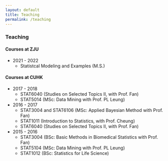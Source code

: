 ```yaml
---
layout: default
title: Teaching
permalink: /teaching
---
```

### Teaching
#### Courses at ZJU
- 2021 - 2022
    - Statistcal Modeling and Examples (M.S.)

#### Courses at CUHK
- 2017 - 2018
    - STAT6040 (Studies on Selected Topics II, with Prof. Fan)
    - STAT5014 (MSc: Data Mining with Prof. PL Leung)
- 2016 - 2017
    - STAT3004 and STAT6106 (MSc: Applied Bayesian Method with Prof. Fan)
    - STAT1011 (Introduction to Statistics, with Prof. Cheung)
    - STAT6040 (Studies on Selected Topics II, with Prof. Fan)
- 2015 - 2016
    - STAT3004 (BSc: Basic Methods in Biomedical Statistics with Prof. Fan)
    - STAT5104 (MSc: Data Mining with Prof. PL Leung)
    - STAT1012 (BSc: Statistics for Life Science)
